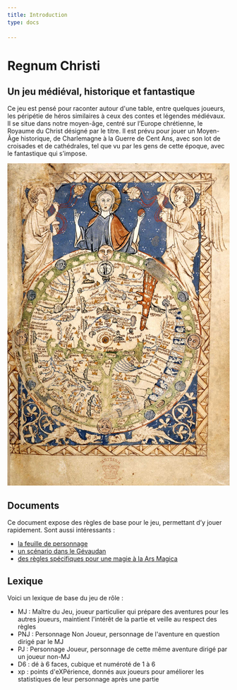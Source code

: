 ```yaml
---
title: Introduction
type: docs

---
```

# Regnum Christi

## Un jeu médiéval, historique et fantastique

Ce jeu est pensé pour raconter autour d'une table, entre quelques joueurs, les péripétie de héros similaires à ceux des contes et légendes médiévaux. Il se situe dans notre moyen-âge, centré sur l’Europe chrétienne, le Royaume du Christ désigné par le titre. Il est prévu pour jouer un Moyen-Âge historique, de Charlemagne à la Guerre de Cent Ans, avec son lot de croisades et de cathédrales, tel que vu par les gens de cette époque, avec le fantastique qui s’impose.

![Salter map](mappsalter-l.jpg)

## Documents

Ce document expose des règles de base pour le jeu, permettant d’y jouer rapidement. Sont aussi intéressants :

* [la feuille de personnage](https://docs.google.com/open?id=0B_CckUs46aGSblF2MHJpa2wtWWs)
* [un scénario dans le Gévaudan](https://docs.google.com/document/d/1XOmPMwdPxh93i9Uz1DimVHcO7uSmLE7K1iXmLJl5cDQ/edit)
* [des règles spécifiques pour une magie à la Ars Magica](https://docs.google.com/document/d/1pjVxyvy__cFvFnE9OhD3-8urwcsCebpbVmJ7FZp5kjg/edit)

## Lexique

Voici un lexique de base du jeu de rôle :

* MJ : Maître du Jeu, joueur particulier qui prépare des aventures pour les autres joueurs, maintient l'intérêt de la partie et veille au respect des règles
* PNJ : Personnage Non Joueur, personnage de l'aventure en question dirigé par le MJ
* PJ : Personnage Joueur, personnage de cette même aventure dirigé par un joueur non-MJ
* D6 : dé à 6 faces, cubique et numéroté de 1 à 6
* xp : points d'eXPérience, donnés aux joueurs pour améliorer les statistiques de leur personnage après une partie

